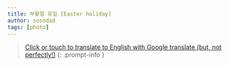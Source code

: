 ```yaml
---
title: 부활절 휴일 [Easter holiday]
author: sosodad
tags: [photo]
---
```


> [Click or touch to translate to English with Google translate (but, not perfectly!)](https://jinseuk56-github-io.translate.goog/posts/0006/?_x_tr_sl=ko&_x_tr_tl=en&_x_tr_hl=ko&_x_tr_pto=wapp)
{: .prompt-info }


<!-- <div class="grid-container">
  <div class="grid grid--p-1">
    <div class="cell cell--6"><div class="card">
  <div class="card__image">
    <img class="image" src="https://onedrive.live.com/embed?resid=F96DE3EAE83811FB%2183363&authkey=%21ADZ4MW9wM2bXkhE&height=1024"/>
  </div>
  <div class="card__content">
    <div class="card__header">
      <p>휴일 시작 전날 출근길 - 출근하는 사람이 확실히 적었다.</p>
    </div>
  </div>
</div></div>
    <div class="cell cell--6"><div class="card">
  <div class="card__image">
    <img class="image" src="https://onedrive.live.com/embed?resid=F96DE3EAE83811FB%2183364&authkey=%21AARWQs_oQbo21XM&height=1024"/>
  </div>
  <div class="card__content">
    <div class="card__header">
      <p>하루 종일 요란했던 날씨 - 쨍하다가 비 엄청 오고 우박도 오고 그리고 노을 잠깐.</p>
    </div>
  </div>
</div></div>
    <div class="cell cell--6"><div class="card">
  <div class="card__image">
    <img class="image" src="https://onedrive.live.com/embed?resid=F96DE3EAE83811FB%2183365&authkey=%21ABYYpDsBmvIpMKs&height=1024"/>
  </div>
  <div class="card__content">
    <div class="card__header">
      <p>휴일 시작 첫 외출 - 비둘기만큼 흔한 백조님들.</p>
    </div>
  </div>
</div></div>
    <div class="cell cell--6"><div class="card">
  <div class="card__image">
    <img class="image" src="https://onedrive.live.com/embed?resid=F96DE3EAE83811FB%2183392&authkey=%21AIRa5f6-4FWjBfg&height=1024"/>
  </div>
  <div class="card__content">
    <div class="card__header">
      <p>설거지 내기 - 영국 와서 세 번만에 첫 승을 거뒀다.</p>
    </div>
  </div>
</div></div>
    <div class="cell cell--6"><div class="card">
  <div class="card__image">
    <img class="image" src="https://onedrive.live.com/embed?resid=F96DE3EAE83811FB%2183395&authkey=%21AB3AwHEFzDVpKzY&height=1024"/>
  </div>
  <div class="card__content">
    <div class="card__header">
      <p>테라스 외출 - 과연 산책냥이가 될 수 있을 것인가.</p>
    </div>
  </div>
</div></div>
    <div class="cell cell--6"><div class="card">
  <div class="card__image">
    <img class="image" src="https://onedrive.live.com/embed?resid=F96DE3EAE83811FB%2183393&authkey=%21APm-uR1gezAO-Dg&height=1024"/>
  </div>
  <div class="card__content">
    <div class="card__header">
      <p>이 박사가 만들어준 정통 까르보나라 - 이탈리아 백종원 유튜브 참고</p>
    </div>
  </div>
</div></div>
<div class="cell cell--6"><div class="card">
  <div class="card__image">
    <img class="image" src="https://onedrive.live.com/embed?resid=F96DE3EAE83811FB%2183397&authkey=%21AP8kptqn4f6CfSk&height=1024"/>
  </div>
  <div class="card__content">
    <div class="card__header">
      <p>Oxford 가는 길에 찍은 Reading 명물 - 그 유명한 뱅크시 (Banksy) 의 작품</p>
    </div>
  </div>
  </div></div>
  <div class="cell cell--6"><div class="card">
  <div class="card__image">
    <img class="image" src="https://onedrive.live.com/embed?resid=F96DE3EAE83811FB%2183414&authkey=%21ANlhl4m1Z5oECJI&height=1024"/>
  </div>
  <div class="card__content">
    <div class="card__header">
      <p>First cream tea in Oxford</p>
    </div>
  </div>
</div></div>
<div class="cell cell--6"><div class="card">
  <div class="card__image">
    <img class="image" src="https://onedrive.live.com/embed?resid=F96DE3EAE83811FB%2183402&authkey=%21AJnYKcRrt5iz2K4&height=1024"/>
  </div>
  <div class="card__content">
    <div class="card__header">
      <p>날씨만 좋았더라면...</p>
    </div>
  </div>
</div></div>
<div class="cell cell--6"><div class="card">
  <div class="card__image">
    <img class="image" src="https://onedrive.live.com/embed?resid=F96DE3EAE83811FB%2183404&authkey=%21AFSUM0s4lGoz76U&height=1024"/>
  </div>
  <div class="card__content">
    <div class="card__header">
      <p>크라이스트 처치 (Christ Church) - 내부는 다음 기회에...</p>
    </div>
  </div>
</div></div>
<div class="cell cell--6"><div class="card">
  <div class="card__image">
    <img class="image" src="https://onedrive.live.com/embed?resid=F96DE3EAE83811FB%2183403&authkey=%21AC-p86iyxYqNvKg&height=1024"/>
  </div>
  <div class="card__content">
    <div class="card__header">
      <p>First pub in Oxford</p>
    </div>
  </div>
</div></div>
<div class="cell cell--6"><div class="card">
  <div class="card__image">
    <img class="image" src="https://onedrive.live.com/embed?resid=F96DE3EAE83811FB%2183406&authkey=%21AGeF8fIUEmUgBRQ&height=1024"/>
  </div>
  <div class="card__content">
    <div class="card__header">
      <p>이 박사가 만들어준 김밥 - 이번에 쌀을 잘 샀다.</p>
    </div>
  </div>
</div></div>
<div class="cell cell--6"><div class="card">
  <div class="card__image">
    <img class="image" src="https://onedrive.live.com/embed?resid=F96DE3EAE83811FB%2183407&authkey=%21AL34NcJztrzo9ks&width=1024"/>
  </div>
  <div class="card__content">
    <div class="card__header">
      <p>휴일 마지막날 - 마지막 산책</p>
    </div>
  </div>
</div></div>
<div class="cell cell--6"><div class="card">
  <div class="card__image">
    <img class="image" src="https://onedrive.live.com/embed?resid=F96DE3EAE83811FB%2183409&authkey=%21ABDKgfROvAGqeEs&width=1024"/>
  </div>
  <div class="card__content">
    <div class="card__header">
      <p>해가 많이 길어졌어.</p>
    </div>
  </div>
</div></div>
  </div>
</div> -->